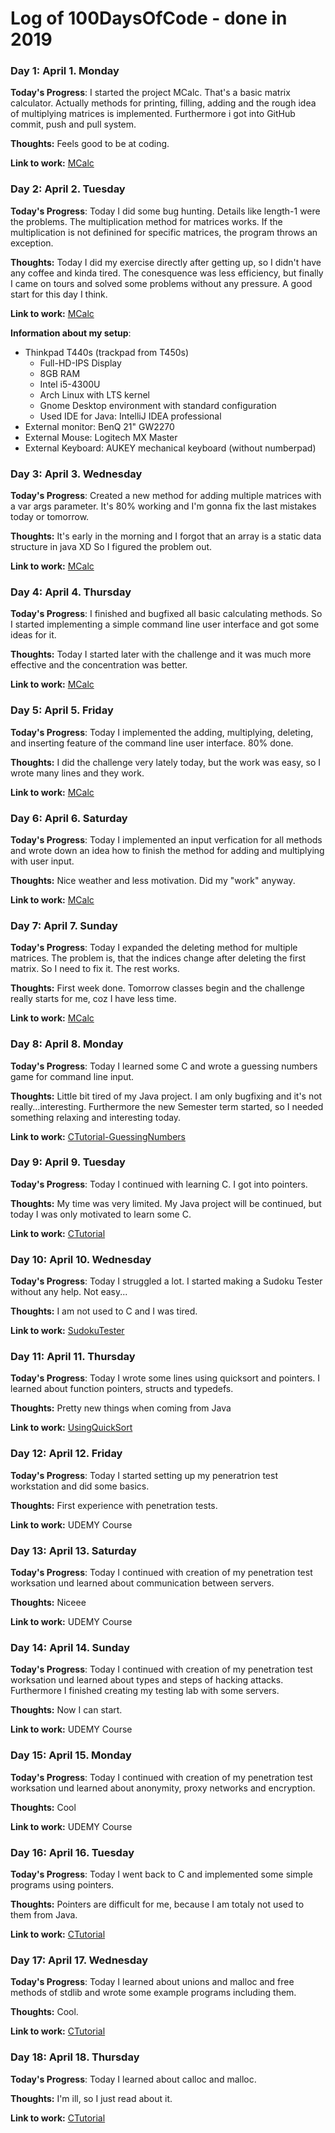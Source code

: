 # Log of 100DaysOfCode - done in 2019


### Day 1: April 1. Monday

**Today's Progress**: I started the project MCalc. That's a basic matrix calculator. Actually methods for printing, filling, adding and the rough idea of multiplying matrices is implemented. Furthermore i got into GitHub commit, push and pull system.

**Thoughts:** Feels good to be at coding.

**Link to work:** [MCalc](https://github.com/LunarCultist/MCalc/commit/5c9231351b9cb0248528c40b6a8c3ffca3e89ac3)


### Day 2: April 2. Tuesday

**Today's Progress**: Today I did some bug hunting. Details like length-1 were the problems. The multiplication method for matrices works. If the multiplication is not definined for specific matrices, the program throws an exception. 

**Thoughts:** Today I did my exercise directly after getting up, so I didn't have any coffee and kinda tired. The conesquence was less efficiency, but finally I came on tours and solved some problems without any pressure. A good start for this day I think.

**Link to work:** [MCalc](https://github.com/LunarCultist/MCalc/commit/705120a844644bdd5fc8acd79cfe6befd1ffdfe0)

**Information about my setup**: 
  * Thinkpad T440s (trackpad from T450s)
    * Full-HD-IPS Display
    * 8GB RAM
    * Intel i5-4300U
    * Arch Linux with LTS kernel
    * Gnome Desktop environment with standard configuration
    * Used IDE for Java: IntelliJ IDEA professional
  * External monitor: BenQ 21" GW2270
  * External Mouse: Logitech MX Master
  * External Keyboard: AUKEY mechanical keyboard (without numberpad)
  
  
### Day 3: April 3. Wednesday

**Today's Progress**: Created a new method for adding multiple matrices with a var args parameter. It's 80% working and I'm gonna fix the last mistakes today or tomorrow.

**Thoughts:** It's early in the morning and I forgot that an array is a static data structure in java XD So I figured the problem out. 

**Link to work:** [MCalc](https://github.com/LunarCultist/MCalc/commit/7740579949e50a3d67f5eb79aa96df8259eb3ecd)


### Day 4: April 4. Thursday

**Today's Progress**: I finished and bugfixed all basic calculating methods. So I started implementing a simple command line user interface and got some ideas for it.

**Thoughts:** Today I started later with the challenge and it was much more effective and the concentration was better.

**Link to work:** [MCalc](https://github.com/LunarCultist/MCalc/commit/fce4672e2473f83da22f3cfb7f248a81b02b5393)


### Day 5: April 5. Friday

**Today's Progress**: Today I implemented the adding, multiplying, deleting, and inserting feature of the command line user interface. 80% done.

**Thoughts:** I did the challenge very lately today, but the work was easy, so I wrote many lines and they work.

**Link to work:** [MCalc](https://github.com/LunarCultist/MCalc/commit/4ce3531a5bc717ba7053604f3aa786a79c5b89f2)


### Day 6: April 6. Saturday

**Today's Progress**: Today I implemented an input verfication for all methods and wrote down an idea how to finish the method for adding and multiplying with user input.

**Thoughts:** Nice weather and less motivation. Did my "work" anyway.

**Link to work:** [MCalc](https://github.com/LunarCultist/MCalc/commit/9f21c64ff916c85b369197d509d467c29851d8ae)


### Day 7: April 7. Sunday

**Today's Progress**: Today I expanded the deleting method for multiple matrices. The problem is, that the indices change after deleting the first matrix. So I need to fix it. The rest works.

**Thoughts:** First week done. Tomorrow classes begin and the challenge really starts for me, coz I have less time.

**Link to work:** [MCalc](https://github.com/LunarCultist/MCalc/commit/d0e6d884fe0e54a6fd8240de74e40f296fea7c0b)


### Day 8: April 8. Monday

**Today's Progress**: Today I learned some C and wrote a guessing numbers game for command line input.

**Thoughts:** Little bit tired of my Java project. I am only bugfixing and it's not really...interesting. Furthermore the new Semester term started, so I needed something relaxing and interesting today. 

**Link to work:** [CTutorial-GuessingNumbers](https://github.com/LunarCultist/CTutorialFiles/commit/f9902381a60b6dc622fa0b7272c7ed61366afe2e)



### Day 9: April 9. Tuesday

**Today's Progress**: Today I continued with learning C. I got into pointers.

**Thoughts:** My time was very limited. My Java project will be continued, but today I was only motivated to learn some C.

**Link to work:** [CTutorial](https://www.sololearn.com/Profile/13538556/C)


### Day 10: April 10. Wednesday

**Today's Progress**: Today I struggled a lot. I started making a Sudoku Tester without any help. Not easy...

**Thoughts:** I am not used to C and I was tired.

**Link to work:** [SudokuTester](https://github.com/LunarCultist/CTutorialFiles/commit/75098ab08ef5ad6ccb35fee30e6a72d3de5c6087)


### Day 11: April 11. Thursday

**Today's Progress**: Today I wrote some lines using quicksort and pointers. I learned about function pointers, structs and typedefs.

**Thoughts:** Pretty new things when coming from Java

**Link to work:** [UsingQuickSort](https://github.com/LunarCultist/CTutorialFiles/commit/d9bbd3314c9b2117e3b3a51db1fabe349bef134e)


### Day 12: April 12. Friday

**Today's Progress**: Today I started setting up my peneratrion test workstation and did some basics.

**Thoughts:** First experience with penetration tests.

**Link to work:** UDEMY Course


### Day 13: April 13. Saturday

**Today's Progress**: Today I continued with creation of my penetration test worksation und learned about communication between servers.

**Thoughts:** Niceee

**Link to work:** UDEMY Course


### Day 14: April 14. Sunday

**Today's Progress**: Today I continued with creation of my penetration test worksation und learned about types and steps of hacking attacks. Furthermore I finished creating my testing lab with some servers.

**Thoughts:** Now I can start.

**Link to work:** UDEMY Course


### Day 15: April 15. Monday

**Today's Progress**: Today I continued with creation of my penetration test worksation und learned about anonymity, proxy networks and encryption.

**Thoughts:** Cool

**Link to work:** UDEMY Course


### Day 16: April 16. Tuesday

**Today's Progress**: Today I went back to C and implemented some simple programs using pointers.

**Thoughts:** Pointers are difficult for me, because I am totaly not used to them from Java.

**Link to work:** [CTutorial](https://github.com/LunarCultist/CTutorialFiles/commit/b6970cb73a15cd6b02b6626ed0684cca20653fd8)


### Day 17: April 17. Wednesday

**Today's Progress**: Today I learned about unions and malloc and free methods of stdlib and wrote some example programs including them.

**Thoughts:** Cool.

**Link to work:** [CTutorial](https://github.com/LunarCultist/CTutorialFiles/commit/238a9c6f5dcb3795943181cf0425af8a9f8b66b5)


### Day 18: April 18. Thursday

**Today's Progress**: Today I learned about calloc and malloc. 

**Thoughts:** I'm ill, so I just read about it. 

**Link to work:** [CTutorial]()
